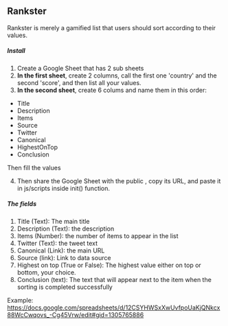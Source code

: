 ## Rankster

Rankster is merely a gamified list that users should sort according to their values.

##### Install
1. Create a Google Sheet that has 2 sub sheets
2. **In the first sheet**, create 2 columns, call the first one 'country' and the second 'score', and then list all your values.
3. **In the second sheet**, create 6 colums and name them in this order:
- Title
- Description
- Items	
- Source
- Twitter
- Canonical 
- HighestOnTop
- Conclusion

Then fill the values

4. Then share the Google Sheet with the public , copy its URL, and paste it in js/scripts inside init() function.


##### The fields
1. Title (Text): The main title
2. Description (Text): the description 
3. Items (Number): the number of items to appear in the list
4. Twitter (Text): the tweet text
5. Canonical (Link): the main URL
6. Source (link): Link to data source
7. Highest on top (True or False): The highest value either on top or bottom, your choice.
8. Conclusion (text): The text that will appear next to the item when the sorting is completed successfully 

Example: https://docs.google.com/spreadsheets/d/12CSYHWSxXwUvfpoUaKjQNkcx88WcCwqovs_-Cg45Vrw/edit#gid=1305765886

